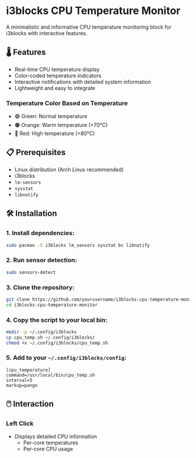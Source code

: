 # i3blocks CPU Temperature Monitor

A minimalistic and informative CPU temperature monitoring block for i3blocks with interactive features.

## 🌡️ Features

- Real-time CPU temperature display
- Color-coded temperature indicators
- Interactive notifications with detailed system information
- Lightweight and easy to integrate

### Temperature Color Based on Temperature

- 🟢 Green: Normal temperature
- 🟠 Orange: Warm temperature (>70°C)
- 🔴 Red: High temperature (>80°C)

## 📋 Prerequisites

- Linux distribution (Arch Linux recommended)
- i3blocks
- `lm-sensors`
- `sysstat`
- `libnotify`

## 🛠️ Installation

### 1. Install dependencies:
```bash
sudo pacman -S i3blocks lm_sensors sysstat bc libnotify
```

### 2. Run sensor detection:
```bash
sudo sensors-detect
```

### 3. Clone the repository:
```bash
git clone https://github.com/yourusername/i3blocks-cpu-temperature-monitor.git
cd i3blocks-cpu-temperature-monitor
```

### 4. Copy the script to your local bin:
```bash
mkdir -p ~/.config/i3blocks
cp cpu_temp.sh ~/.config/i3blocks/
chmod +x ~/.config/i3blocks/cpu_temp.sh
```
### 5. Add to your `~/.config/i3blocks/config`:
```
[cpu_temperature]
command=/usr/local/bin/cpu_temp.sh
interval=5
markup=pango
```

## 🖱️ Interaction

### Left Click
- Displays detailed CPU information
  - Per-core temperatures
  - Per-core CPU usage
